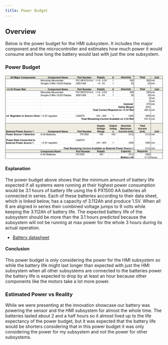 ```yaml
---
title: Power Budget
---
```


## Overview

Below is the power budget for the HMI subsystem. It includes the major component and the microcontroller and estimates how much power it would consume and how long the battery would last with just the one subsystem.

### Power Budget

![Power Budget](Power_Budget.png)

#### Explanation

The power budget above shows that the minimum amount of battery life expected if all systems were running at their highest power consumption would be 3.1 hours of battery life using the 6 PX1500 AA batteries all connected in series. Each of these batteries according to their data sheet, which is linked below, has a capacity of 3.112Ah and produce 1.5V. When all 6 are aligned in series their combined voltage jumps to 9 volts while keeping the 3.112Ah of battery life. The expected battery life of the subsystem should be more than the 3.1 hours predicted because the subsystem will not be running at max power for the whole 3 hours during its actual operation.

- [Battery datasheet](PX1500.pdf)

#### Conclusion
This power budget is only considering the power for the HMI subsystem so while the battery life might last longer than expected with just the HMI subsystem when all other subsystems are connected to the batteries power the battery life is expected to drop by at least an hour because other components like the motors take a lot more power.


### Estimated Power vs Reality
While we were presenting at the innovation showcase our battery was powering the sensor and the HMI subsystem for almost the whole time. The batteries lasted about 2 and a half hours so it almost lived up to the life expectancy of the power budget, but it was expected that the battery life would be shorters considering that in this power budget it was only considering the power for my subsystem and not the power for other subsystems. 
